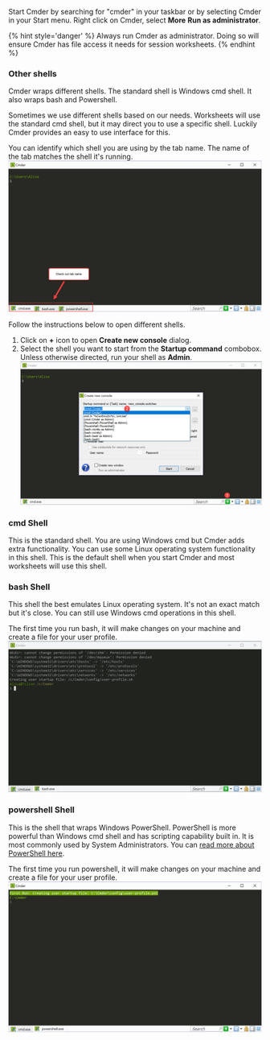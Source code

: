 Start Cmder by searching for "cmder" in your taskbar or by selecting Cmder in your Start menu. Right click on Cmder, select **More** <i class="fa fa-long-arrow-right"></i> **Run as administrator**.

{% hint style='danger' %}
Always run Cmder as administrator. Doing so will ensure Cmder has file access it needs for session worksheets.
{% endhint %}


### Other shells
Cmder wraps different shells. The standard shell is Windows cmd shell. It also wraps bash and Powershell. 

Sometimes we use different shells based on our needs. Worksheets will use the standard cmd shell, but it may direct you to use a specific shell. Luckily Cmder provides an easy to use interface for this. 

You can identify which shell you are using by the tab name. The name of the tab matches the shell it's running.
![](images/shells.png)


Follow the instructions below to open different shells.
1. Click on **+** icon to open **Create new console** dialog.
1. Select the shell you want to start from the **Startup command** combobox. Unless otherwise directed, run your shell as **Admin**.
![](images/shell-selector.png)


### cmd Shell
This is the standard shell. You are using Windows cmd but Cmder adds extra functionality. You can use some Linux operating system functionality in this shell. This is the default shell when you start Cmder and most worksheets will use this shell.

### bash Shell
This shell the best emulates Linux operating system. It's not an exact match but it's close. You can still use Windows cmd operations in this shell.

The first time you run bash, it will make changes on your machine and create a file for your user profile.
![](images/bash.png)

### powershell Shell
This is the shell that wraps Windows PowerShell. PowerShell is more powerful than Windows cmd shell and has scripting capability built in. It is most commonly used by System Administrators. You can [read more about PowerShell here](https://docs.microsoft.com/en-us/powershell/scripting/getting-started/getting-started-with-windows-powershell?view=powershell-6).

The first time you run powershell, it will make changes on your machine and create a file for your user profile.
![](images/powershell.png)

